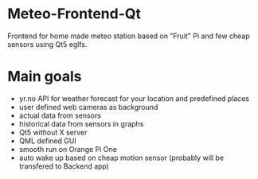 # Meteo-Frontend-Qt
Frontend for home made meteo station based on "Fruit" Pi and few cheap sensors using Qt5 eglfs.

# Main goals
- yr.no API for weather forecast for your location and predefined places
- user defined web cameras as background
- actual data from sensors
- historical data from sensors in graphs
- Qt5 without X server
- QML defined GUI
- smooth run on Orange Pi One
- auto wake up based on cheap motion sensor (probably will be transfered to Backend app)
